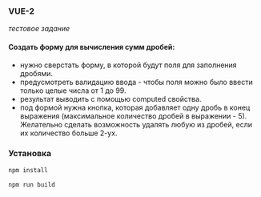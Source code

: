 ### VUE-2 
*тестовое задание*
#### Создать форму для вычисления сумм дробей:

- нужно сверстать форму, в которой будут поля для заполнения дробями.
- предусмотреть валидацию ввода - чтобы поля можно было ввести только целые числа от 1 до 99.
- результат выводить с помощью computed свойства.
- под формой нужна кнопка, которая добавляет одну дробь в конец выражения (максимальное количество дробей в выражении - 5). Желательно сделать возможность удалять любую из дробей, если их количество больше 2-ух.

### Установка
```sh
npm install
```

```sh
npm run build
```
